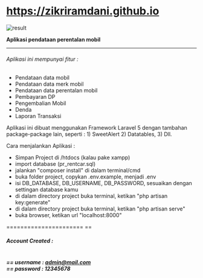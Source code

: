 # https://zikriramdani.github.io

![result](https://github.com/zikriramdani/laravel/blob/main/screencapture.png)

<b>Aplikasi pendataan perentalan mobil</b><br>
<hr>
<h6>
    Aplikasi ini mempunyai fitur : 
</h6>
<ul>
        <li> Pendataan data mobil</li>
        <li> Pendataan data merk mobil</li>
        <li> Pendataan data perentalan mobil</li>
        <li> Pembayaran DP</li>
        <li> Pengembalian Mobil</li>
        <li> Denda</li>
        <li> Laporan Transaksi</li>
</ul>

 <p>Aplikasi ini dibuat menggunakan Framework Laravel 5 dengan tambahan package-package lain, seperti : 1) SweetAlert 2) Datatables, 3) Dll.</p>

Cara menjalankan Aplikasi : 
- Simpan Project di /htdocs (kalau pake xampp)
- import database (pr_rentcar.sql)
- jalankan "composer install" di dalam terminal/cmd
- buka folder project, copykan .env.example, menjadi .env
- isi DB_DATABASE, DB_USERNAME, DB_PASSWORD, sesuaikan dengan settingan database kamu
- di dalam directory project buka terminal, ketikan "php artisan key:generate"
- di dalam directory project buka terminal, ketikan "php artisan serve"
- buka browser, ketikan url "localhost:8000"

======================
==  <h5>Account Created : <h5>		
==  username : admin@mail.com	
==  password : 12345678

